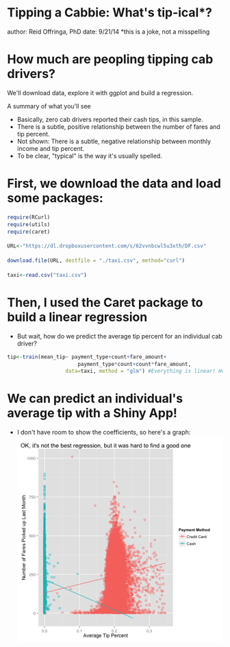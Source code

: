 Tipping a Cabbie: What's tip-ical*?
========================================================
author: Reid Offringa, PhD
date: 9/21/14
*this is a joke, not a misspelling

How much are peopling tipping cab drivers?
========================================================

We'll download data, explore it with ggplot and build a regression.  

A summary of what you'll see

- Basically, zero cab drivers reported their cash tips, in this sample.
- There is a subtle, positive relationship between the number of fares and tip percent.
- Not shown: There is a subtle, negative relationship between monthly income and tip percent. 
- To be clear, "typical" is the way it's usually spelled. 

First, we download the data and load some packages:
========================================================


```r
require(RCurl)
require(utils)
require(caret)

URL<-"https://dl.dropboxusercontent.com/s/62vvnbcwl5u3xth/DF.csv"

download.file(URL, destfile = "./taxi.csv", method="curl")

taxi<-read.csv("taxi.csv")
```
Then, I used the Caret package to build a linear regression
========================================================
- But wait, how do we predict the average tip percent for an individual cab driver?


```r
tip<-train(mean_tip~ payment_type+count+fare_amount+
                       payment_type*count+count*fare_amount,
                   data=taxi, method = "glm") #Everything is linear! Hooray! 
```

We can predict an individual's average tip with a Shiny App! 
========================================================
+ I don't have room to show the coefficients, so here's a graph:
![plot of chunk unnamed-chunk-3](presentation-figure/unnamed-chunk-3.png) 
